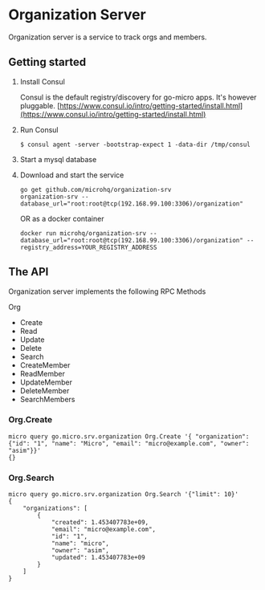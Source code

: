 # Organization Server

Organization server is a service to track orgs and members.

## Getting started

1. Install Consul

	Consul is the default registry/discovery for go-micro apps. It's however pluggable.
	[https://www.consul.io/intro/getting-started/install.html](https://www.consul.io/intro/getting-started/install.html)

2. Run Consul
	```
	$ consul agent -server -bootstrap-expect 1 -data-dir /tmp/consul
	```

3. Start a mysql database

4. Download and start the service

	```shell
	go get github.com/microhq/organization-srv
	organization-srv --database_url="root:root@tcp(192.168.99.100:3306)/organization"
	```

	OR as a docker container

	```shell
	docker run microhq/organization-srv --database_url="root:root@tcp(192.168.99.100:3306)/organization" --registry_address=YOUR_REGISTRY_ADDRESS
	```

## The API
Organization server implements the following RPC Methods

Org
- Create
- Read
- Update
- Delete
- Search
- CreateMember
- ReadMember
- UpdateMember
- DeleteMember
- SearchMembers


### Org.Create
```shell
micro query go.micro.srv.organization Org.Create '{ "organization": {"id": "1", "name": "Micro", "email": "micro@example.com", "owner": "asim"}}'
{}
```

### Org.Search
```shell
micro query go.micro.srv.organization Org.Search '{"limit": 10}'
{
	"organizations": [
		{
			"created": 1.453407783e+09,
			"email": "micro@example.com",
			"id": "1",
			"name": "micro",
			"owner": "asim",
			"updated": 1.453407783e+09
		}
	]
}
```
